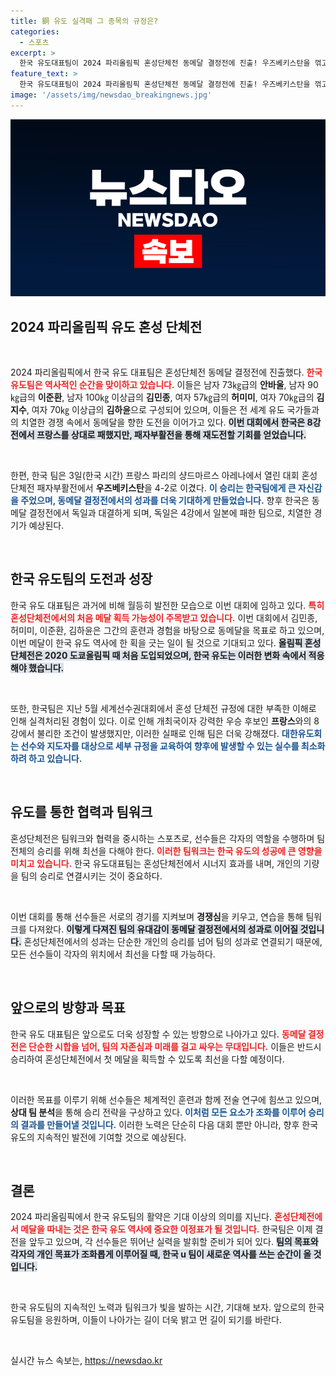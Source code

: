 ```yaml
---
title: 銅 유도 실격패 그 종목의 규정은?
categories:
  - 스포츠
excerpt: >
  한국 유도대표팀이 2024 파리올림픽 혼성단체전 동메달 결정전에 진출! 우즈베키스탄을 꺾고, 이제 독일과의 맞대결로 첫 동메달 획득에 도전합니다. 올림픽 첫 메달의 꿈이 다가오고 있습니다!
feature_text: >
  한국 유도대표팀이 2024 파리올림픽 혼성단체전 동메달 결정전에 진출! 우즈베키스탄을 꺾고, 이제 독일과의 맞대결로 첫 동메달 획득에 도전합니다. 올림픽 첫 메달의 꿈이 다가오고 있습니다!
image: '/assets/img/newsdao_breakingnews.jpg'
---
```


<p><img src="/assets/img/newsdao_breakingnews.jpg" alt="ranknews 속보" /></p>

<h2 data-ke-size="size26">2024 파리올림픽 유도 혼성 단체전</h2>

<p data-ke-size="size16">&nbsp;</p>

<p>2024 파리올림픽에서 한국 유도 대표팀은 혼성단체전 동메달 결정전에 진출했다. <b><span style="color: #ee2323;">한국 유도팀은 역사적인 순간을 맞이하고 있습니다.</span></b> 이들은 남자 73㎏급의 <b>안바울</b>, 남자 90㎏급의 <b>이준환</b>, 남자 100㎏ 이상급의 <b>김민종</b>, 여자 57㎏급의 <b>허미미</b>, 여자 70㎏급의 <b>김지수</b>, 여자 70㎏ 이상급의 <b>김하윤</b>으로 구성되어 있으며, 이들은 전 세계 유도 국가들과의 치열한 경쟁 속에서 동메달을 향한 도전을 이어가고 있다. <b><span style="background-color: #21538527;">이번 대회에서 한국은 8강전에서 프랑스를 상대로 패했지만, 패자부활전을 통해 재도전할 기회를 얻었습니다.</span></b></p>

<p data-ke-size="size16">&nbsp;</p>

<p>한편, 한국 팀은 3일(한국 시간) 프랑스 파리의 샹드마르스 아레나에서 열린 대회 혼성단체전 패자부활전에서 <b>우즈베키스탄</b>을 4-2로 이겼다. <b><span style="color: #1a5490;">이 승리는 한국팀에게 큰 자신감을 주었으며, 동메달 결정전에서의 성과를 더욱 기대하게 만들었습니다.</span></b> 향후 한국은 동메달 결정전에서 독일과 대결하게 되며, 독일은 4강에서 일본에 패한 팀으로, 치열한 경기가 예상된다. </p>

<p data-ke-size="size16">&nbsp;</p>

<h2 data-ke-size="size26">한국 유도팀의 도전과 성장</h2>

<p>한국 유도 대표팀은 과거에 비해 월등히 발전한 모습으로 이번 대회에 임하고 있다. <b><span style="color: #ee2323;">특히 혼성단체전에서의 처음 메달 획득 가능성이 주목받고 있습니다.</span></b> 이번 대회에서 김민종, 허미미, 이준환, 김하윤은 그간의 훈련과 경험을 바탕으로 동메달을 목표로 하고 있으며, 이번 메달이 한국 유도 역사에 한 획을 긋는 일이 될 것으로 기대되고 있다. <b><span style="background-color: #21538527;">올림픽 혼성 단체전은 2020 도쿄올림픽 때 처음 도입되었으며, 한국 유도는 이러한 변화 속에서 적응해야 했습니다.</span></b></p>

<p data-ke-size="size16">&nbsp;</p>

<p>또한, 한국팀은 지난 5월 세계선수권대회에서 혼성 단체전 규정에 대한 부족한 이해로 인해 실격처리된 경험이 있다. 이로 인해 개최국이자 강력한 우승 후보인 <b>프랑스</b>와의 8강에서 불리한 조건이 발생했지만, 이러한 실패로 인해 팀은 더욱 강해졌다. <b><span style="color: #1a5490;">대한유도회는 선수와 지도자를 대상으로 세부 규정을 교육하여 향후에 발생할 수 있는 실수를 최소화하려 하고 있습니다.</span></b></p>

<p data-ke-size="size16">&nbsp;</p>

<h2 data-ke-size="size26">유도를 통한 협력과 팀워크</h2>

<p>혼성단체전은 팀워크와 협력을 중시하는 스포츠로, 선수들은 각자의 역할을 수행하며 팀 전체의 승리를 위해 최선을 다해야 한다. <b><span style="color: #ee2323;">이러한 팀워크는 한국 유도의 성공에 큰 영향을 미치고 있습니다.</span></b> 한국 유도대표팀는 혼성단체전에서 시너지 효과를 내며, 개인의 기량을 팀의 승리로 연결시키는 것이 중요하다. </p>

<p data-ke-size="size16">&nbsp;</p>

<p>이번 대회를 통해 선수들은 서로의 경기를 지켜보며 <b>경쟁심</b>을 키우고, 연습을 통해 팀워크를 다져왔다. <b><span style="background-color: #21538527;">이렇게 다져진 팀의 유대감이 동메달 결정전에서의 성과로 이어질 것입니다.</span></b> 혼성단체전에서의 성과는 단순한 개인의 승리를 넘어 팀의 성과로 연결되기 때문에, 모든 선수들이 각자의 위치에서 최선을 다할 때 가능하다.</p>

<p data-ke-size="size16">&nbsp;</p>

<h2 data-ke-size="size26">앞으로의 방향과 목표</h2>

<p>한국 유도 대표팀은 앞으로도 더욱 성장할 수 있는 방향으로 나아가고 있다. <b><span style="color: #ee2323;">동메달 결정전은 단순한 시합을 넘어, 팀의 자존심과 미래를 걸고 싸우는 무대입니다.</span></b> 이들은 반드시 승리하여 혼성단체전에서 첫 메달을 획득할 수 있도록 최선을 다할 예정이다. </p>

<p data-ke-size="size16">&nbsp;</p>

<p>이러한 목표를 이루기 위해 선수들은 체계적인 훈련과 함께 전술 연구에 힘쓰고 있으며, <b>상대 팀 분석</b>을 통해 승리 전략을 구상하고 있다. <b><span style="color: #1a5490;">이처럼 모든 요소가 조화를 이루어 승리의 결과를 만들어낼 것입니다.</span></b> 이러한 노력은 단순히 다음 대회 뿐만 아니라, 향후 한국 유도의 지속적인 발전에 기여할 것으로 예상된다. </p>

<p data-ke-size="size16">&nbsp;</p>

<h2 data-ke-size="size26">결론</h2>

<p>2024 파리올림픽에서 한국 유도팀의 활약은 기대 이상의 의미를 지닌다. <b><span style="color: #ee2323;">혼성단체전에서 메달을 따내는 것은 한국 유도 역사에 중요한 이정표가 될 것입니다.</span></b> 한국팀은 이제 결전을 앞두고 있으며, 각 선수들은 뛰어난 실력을 발휘할 준비가 되어 있다. <b><span style="background-color: #21538527;">팀의 목표와 각자의 개인 목표가 조화롭게 이루어질 때, 한국 u 팀이 새로운 역사를 쓰는 순간이 올 것입니다.</span></b></p>

<p data-ke-size="size16">&nbsp;</p>

<p>한국 유도팀의 지속적인 노력과 팀워크가 빛을 발하는 시간, 기대해 보자. 앞으로의 한국 유도팀을 응원하며, 이들이 나아가는 길이 더욱 밝고 먼 길이 되기를 바란다. <p data-ke-size="size16">&nbsp;</p></p>
실시간 뉴스 속보는, <a href="https://newsdao.kr" rel="dofollow">https://newsdao.kr</a>



